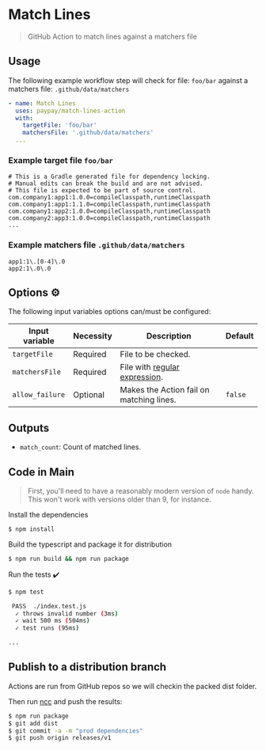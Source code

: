 # Match Lines

> GitHub Action to match lines against a matchers file

## Usage
The following example workflow step will check for file: `foo/bar` against a matchers file: `.github/data/matchers`
```yaml
- name: Match Lines
  uses: paypay/match-lines-action
  with:
    targetFile: 'foo/bar'
    matchersFile: '.github/data/matchers'
  ...
```

### Example target file `foo/bar`
```text
# This is a Gradle generated file for dependency locking.
# Manual edits can break the build and are not advised.
# This file is expected to be part of source control.
com.company1:app1:1.0.0=compileClasspath,runtimeClasspath
com.company1:app1:1.1.0=compileClasspath,runtimeClasspath
com.company1:app2:1.0.0=compileClasspath,runtimeClasspath
com.company2:app3:1.0.0=compileClasspath,runtimeClasspath
...
```

### Example matchers file `.github/data/matchers`
```text
app1:1\.[0-4]\.0
app2:1\.0\.0
```

## Options ⚙️

The following input variables options can/must be configured:

|Input variable|Necessity|Description|Default|
|----|----|----|----|
|`targetFile`|Required|File to be checked.||
|`matchersFile`|Required|File with [regular expression](https://developer.mozilla.org/en-US/docs/Web/JavaScript/Guide/Regular_Expressions).||
|`allow_failure`|Optional|Makes the Action fail on matching lines.|`false`|

## Outputs
- `match_count`: Count of matched lines.

## Code in Main

> First, you'll need to have a reasonably modern version of `node` handy. This won't work with versions older than 9, for instance.

Install the dependencies  
```bash
$ npm install
```

Build the typescript and package it for distribution
```bash
$ npm run build && npm run package
```

Run the tests :heavy_check_mark:  
```bash
$ npm test

 PASS  ./index.test.js
  ✓ throws invalid number (3ms)
  ✓ wait 500 ms (504ms)
  ✓ test runs (95ms)

...
```

## Publish to a distribution branch

Actions are run from GitHub repos so we will checkin the packed dist folder. 

Then run [ncc](https://github.com/zeit/ncc) and push the results:
```bash
$ npm run package
$ git add dist
$ git commit -a -m "prod dependencies"
$ git push origin releases/v1
```
